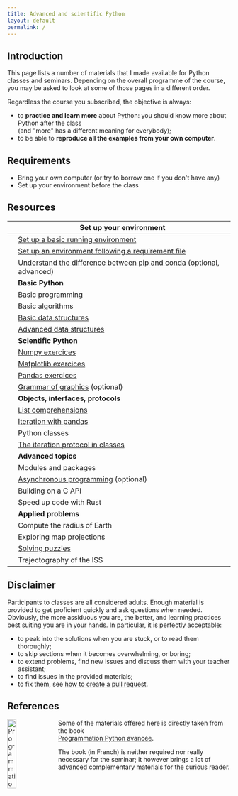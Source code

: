 ```yaml
---
title: Advanced and scientific Python
layout: default
permalink: /
---
```


## Introduction

This page lists a number of materials that I made available for Python classes and seminars. Depending on the overall programme of the course, you may be asked to look at some of those pages in a different order.

Regardless the course you subscribed, the objective is always:

- to **practice and learn more** about Python: you should know more about Python after the class  
  (and "more" has a different meaning for everybody);
- to be able to **reproduce all the examples from your own computer**.

## Requirements

- Bring your own computer (or try to borrow one if you don't have any)
- Set up your environment before the class

## Resources

|     | **Set up your environment**                                                                   |
| --- | --------------------------------------------------------------------------------------------- |
|     | [Set up a basic running environment](pages/setup.md)                                          |
|     | [Set up an environment following a requirement file](pages/requirement.md)                    |
|     | [Understand the difference between pip and conda](pages/dependencies.md) (optional, advanced) |
|     | **Basic Python**                                                                              |
|     | Basic programming                                                                             |
|     | Basic algorithms                                                                              |
|     | [Basic data structures](pages/basic.md)                                                       |
|     | [Advanced data structures](pages/structures.md)                                               |
|     | **Scientific Python**                                                                         |
|     | [Numpy exercices](pages/numpy.md)                                                             |
|     | [Matplotlib exercices](pages/numpy.md)                                                        |
|     | [Pandas exercices](pages/pandas.md)                                                           |
|     | [Grammar of graphics](python/altair) (optional)                                               |
|     | **Objects, interfaces, protocols**                                                            |
|     | [List comprehensions](pages/comprehensions.md)                                                |
|     | [Iteration with pandas](pages/pandas_iterate.md)                                              |
|     | Python classes                                                                                |
|     | [The iteration protocol in classes](pages/pandas_oo.md)                                       |
|     | **Advanced topics**                                                                           |
|     | Modules and packages                                                                          |
|     | [Asynchronous programming](pages/asyncio.md) (optional)                                       |
|     | Building on a C API                                                                           |
|     | Speed up code with Rust                                                                       |
|     | **Applied problems**                                                                          |
|     | Compute the radius of Earth                                                                   |
|     | Exploring map projections                                                                     |
|     | [Solving puzzles](pages/puzzles.md)                                                           |
|     | Trajectography of the ISS                                                                     |

## Disclaimer

Participants to classes are all considered adults. Enough material is provided to get proficient quickly and ask questions when needed. Obviously, the more assiduous you are, the better, and learning practices best suiting you are in your hands. In particular, it is perfectly acceptable:

- to peak into the solutions when you are stuck, or to read them thoroughly;
- to skip sections when it becomes overwhelming, or boring;
- to extend problems, find new issues and discuss them with your teacher assistant;
- to find issues in the provided materials;
- to fix them, see [how to create a pull request](https://help.github.com/en/articles/creating-a-pull-request).

## References

<a href="https://www.xoolive.org/python/">
  <img src="https://www.xoolive.org/python/_static/9782100815982_thumb.jpg"
       alt="Programmation Python avancée" width="20%" align="left"
       style="margin-right: 1em"/>
</a>

Some of the materials offered here is directly taken from the book  
[Programmation Python avancée](https://www.xoolive.org/python/).

The book (in French) is neither required nor really necessary for the seminar; it however brings a lot of advanced complementary materials for the curious reader.
